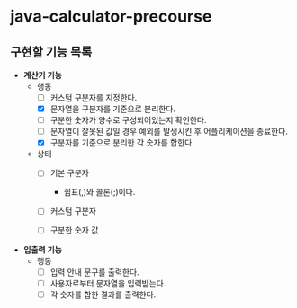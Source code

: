 # java-calculator-precourse

## 구현할 기능 목록

- **계산기 기능**
    - 행동
        - [ ]  커스텀 구분자를 지정한다.
        - [x]  문자열을 구분자를 기준으로 분리한다.
        - [ ]  구분한 숫자가 양수로 구성되어있는지 확인한다.
        - [ ]  문자열이 잘못된 값일 경우 예외를 발생시킨 후 어플리케이션을 종료한다.
        - [x]  구분자를 기준으로 분리한 각 숫자를 합한다.
    - 상태
        - [ ]  기본 구분자
            - 쉼표(,)와 콜론(;)이다.
        - [ ]  커스텀 구분자
        - [ ]  구분한 숫자 값


- **입출력 기능**
    - 행동
        - [ ]  입력 안내 문구를 출력한다.
        - [ ]  사용자로부터 문자열을 입력받는다.
        - [ ]  각 숫자를 합한 결과를 출력한다.

